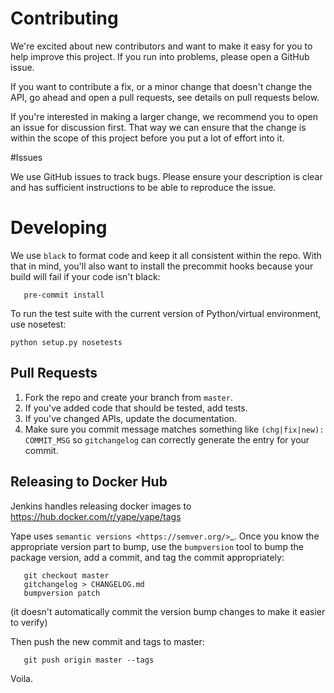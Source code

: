 
# Contributing

We're excited about new contributors and want to make it easy for you to help improve this project. If you run into problems, please open a GitHub issue.

If you want to contribute a fix, or a minor change that doesn't change the API, go ahead and open a pull requests, see details on pull requests below.

If you're interested in making a larger change, we recommend you to open an issue for discussion first. That way we can ensure that the change is within the scope of this project before you put a lot of effort into it.


#Issues

We use GitHub issues to track bugs. Please ensure your description is clear and has sufficient instructions to be able to reproduce the issue.


# Developing

We use `black` to format code and keep it all consistent within the repo. With that in mind, you'll also want to install the precommit hooks because your build will fail if your code isn't black:
```
   pre-commit install
```

To run the test suite with the current version of Python/virtual environment, use nosetest:

```   
python setup.py nosetests
```


Pull Requests
-------------

1. Fork the repo and create your branch from ``master``.
2. If you've added code that should be tested, add tests.
3. If you've changed APIs, update the documentation.
4. Make sure you commit message matches something like `(chg|fix|new): COMMIT_MSG` so `gitchangelog` can correctly generate the entry for your commit.


Releasing to Docker Hub
-----------------

Jenkins handles releasing docker images to https://hub.docker.com/r/yape/yape/tags

Yape uses `semantic versions <https://semver.org/>`_. Once you know the appropriate version part to bump, use the ``bumpversion`` tool to bump the package version, add a commit, and tag the commit appropriately:


```
   git checkout master
   gitchangelog > CHANGELOG.md
   bumpversion patch
```
(it doesn't automatically commit the version bump changes to make it easier to verify)

Then push the new commit and tags to master:

```
   git push origin master --tags
```
Voila. 